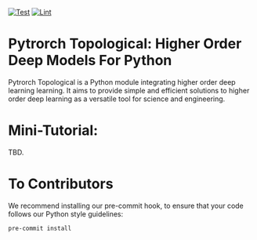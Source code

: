 [![Test](https://github.com/mhajij/stnets/actions/workflows/test.yml/badge.svg)](https://github.com/mhajij/stnets/actions/workflows/test.yml)
[![Lint](https://github.com/mhajij/stnets/actions/workflows/lint.yml/badge.svg)](https://github.com/mhajij/stnets/actions/workflows/lint.yml)

# Pytrorch Topological: Higher Order Deep Models For Python

Pytrorch Topological is a Python module integrating higher order deep learning learning.
It aims to provide simple and efficient solutions to higher order deep learning
 as a versatile tool for science and engineering.



# Mini-Tutorial:

TBD.


# To Contributors

We recommend installing our pre-commit hook, to ensure that your code
follows our Python style guidelines:

    pre-commit install
